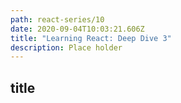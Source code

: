 ```yaml
---
path: react-series/10
date: 2020-09-04T10:03:21.606Z
title: "Learning React: Deep Dive 3"
description: Place holder
---
```

## title
